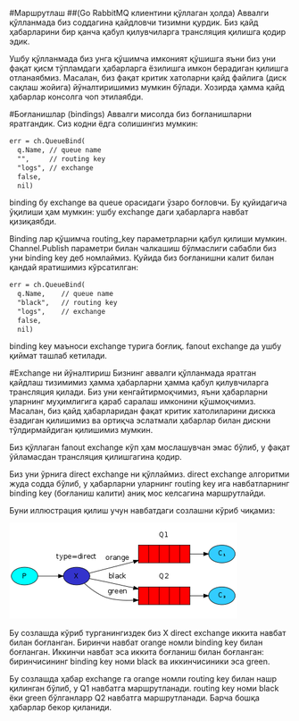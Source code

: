 #Маршрутлаш
##(Go RabbitMQ клиентини қўллаган ҳолда)
Аввалги қўлланмада биз соддагина қайдловчи тизимни қурдик. Биз қайд ҳабарларини бир қанча қабул қилувчиларга трансляция қилишга қодир эдик.

Ушбу қўлланмада биз унга қўшимча имконият қўшишга яъни биз уни фақат қисм тўпламдаги ҳабарларга ёзилишга имкон берадиган қилишга отланаябмиз. Масалан, биз фақат критик хатоларни қайд файлига (диск сақлаш жойига) йўналтиришимиз мумкин бўлади. Хозирда ҳамма қайд ҳабарлар консолга чоп этилаябди.

#Боғланишлар (bindings)
Аввалги мисолда биз боғланишларни яратгандик.  Сиз кодни ёдга солишингиз мумкин:

```
err = ch.QueueBind(
  q.Name, // queue name
  "",     // routing key
  "logs", // exchange
  false,
  nil)
```
binding бу exchange ва queue орасидаги ўзаро боғловчи. Бу қуйидагича ўқилиши ҳам мумкин: ушбу exchange даги ҳабарларга навбат қизиқаябди.

Binding лар қўшимча routing_key параметрларни қабул қилиши мумкин. Channel.Publish  параметри билан чалкашиш бўлмаслиги сабабли биз уни binding key деб номлаймиз. Қуйида биз боғланишни калит билан қандай яратишимиз кўрсатилган:

```
err = ch.QueueBind(
  q.Name,    // queue name
  "black",   // routing key
  "logs",    // exchange
  false,
  nil)
```
binding key маъноси exchange турига боғлиқ. fanout exchange да ушбу қиймат ташлаб кетилади.

#Exchange ни йўналтириш
Бизнинг аввалги қўлланмада яратган қайдлаш тизимимиз ҳамма ҳабарларни ҳамма қабул қилувчиларга трансляция қилади. Биз уни кенгайтирмоқчимиз, яъни ҳабарларни уларнинг муҳимлигига қараб саралаш имконини қўшмоқчимиз. Масалан, биз қайд ҳабарларидан фақат критик хатолиларини дискка ёзадиган қилишимиз ва ортиқча эслатмали ҳабарлар билан дискни тўлдирмайдиган қилишимиз мумкин.

Биз қўллаган fanout exchange кўп ҳам мослашувчан эмас бўлиб, у фақат ўйламасдан трансляция қилишгагина қодир.

Биз уни ўрнига direct exchange ни қўллаймиз. direct exchange  алгоритми жуда содда бўлиб, у ҳабарларни уларнинг routing key ига  навбатларнинг binding key (боғланиш калити) аниқ мос келсагина маршрутлайди.

Буни иллюстрация қилиш учун навбатдаги созлашни кўриб чиқамиз:

![](4.1.png)

Бу созлашда кўриб турганингиздек биз X  direct exchange иккита навбат билан боғланган. Биринчи навбат orange  номли binding key билан боғланган. Иккинчи навбат эса иккита боғланиш билан боғланган: биринчисининг binding key номи black ва иккинчисиники эса green. 

Бу созлашда ҳабар exchange га orange номли routing key билан нашр қилинган бўлиб, у Q1 навбатга маршрутланади. routing key номи black ёки green бўлганларр Q2 навбатга маршрутланади. Барча бошқа ҳабарлар бекор қиланиди.

